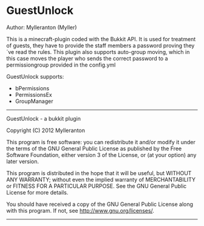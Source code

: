 GuestUnlock
===========

Author: Mylleranton (Myller)

This is a minecraft-plugin coded with the Bukkit API.
It is used for treatment of guests, they have to provide the staff members a password proving they´ve read the rules.
This plugin also supports auto-group moving, which in this case moves the player who sends the correct password to
a permissiongroup provided in the config.yml

GuestUnlock supports:
 * bPermissions
 * PermissionsEx
 * GroupManager
_____________________________________________________________________________________________________________________ 
GuestUnlock - a bukkit plugin

Copyright (C) 2012 Mylleranton

This program is free software: you can redistribute it and/or modify
it under the terms of the GNU General Public License as published by
the Free Software Foundation, either version 3 of the License, or
(at your option) any later version.

This program is distributed in the hope that it will be useful,
but WITHOUT ANY WARRANTY; without even the implied warranty of
MERCHANTABILITY or FITNESS FOR A PARTICULAR PURPOSE. See the
GNU General Public License for more details.

You should have received a copy of the GNU General Public License
along with this program. If not, see <http://www.gnu.org/licenses/>.
_____________________________________________________________________________________________________________________
